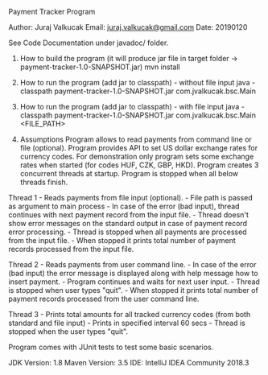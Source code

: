 Payment Tracker Program

Author: Juraj Valkucak
Email: juraj.valkucak@gmail.com
Date: 20190120

See Code Documentation under javadoc/ folder.

1. How to build the program (it will produce jar file in target folder -> payment-tracker-1.0-SNAPSHOT.jar)
mvn install

2. How to run the program (add jar to classpath) - without file input
java -classpath payment-tracker-1.0-SNAPSHOT.jar com.jvalkucak.bsc.Main

3. How to run the program (add jar to classpath) - with file input
   java -classpath payment-tracker-1.0-SNAPSHOT.jar com.jvalkucak.bsc.Main <FILE_PATH>

3. Assumptions
Program allows to read payments from command line or file (optional).
Program provides API to set US dollar exchange rates for currency codes.
For demonstration only program sets some exchange rates when started (for codes HUF, CZK, GBP, HKD).
Program creates 3 concurrent threads at startup.
Program is stopped when all below threads finish.

Thread 1 - Reads payments from file input (optional).
         - File path is passed as argument to main process
         - In case of the error (bad input), thread continues with next payment record from the input file.
         - Thread doesn't show error messages on the standard output in case of payment record error processing.
         - Thread is stopped when all payments are processed from the input file.
         - When stopped it prints total number of payment records processed from the input file.

Thread 2 - Reads payments from user command line.
         - In case of the error (bad input) the error message is displayed along with help message how to insert payment.
         - Program continues and waits for next user input.
         - Thread is stopped when user types "quit".
         - When stopped it prints total number of payment records processed from the user command line.

Thread 3 - Prints total amounts for all tracked currency codes (from both standard and file input)
         - Prints in specified interval 60 secs
         - Thread is stopped when the user types "quit".

Program comes with JUnit tests to test some basic scenarios.

JDK Version: 1.8
Maven Version: 3.5
IDE: IntelliJ IDEA Community 2018.3

